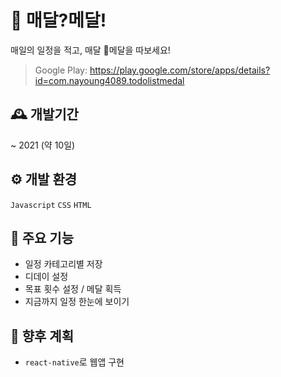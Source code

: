 # 🥇 매달?메달!
매일의 일정을 적고, 매달 🥇메달을 따보세요! 

> Google Play: https://play.google.com/store/apps/details?id=com.nayoung4089.todolistmedal

## 🕰 개발기간
~ 2021 (약 10일)

## ⚙ 개발 환경
```Javascript``` ```CSS``` ```HTML```

## 📌 주요 기능
- 일정 카테고리별 저장
- 디데이 설정
- 목표 횟수 설정 / 메달 획득
- 지금까지 일정 한눈에 보이기

## 🎯 향후 계획
- ``` react-native ```로 웹앱 구현
